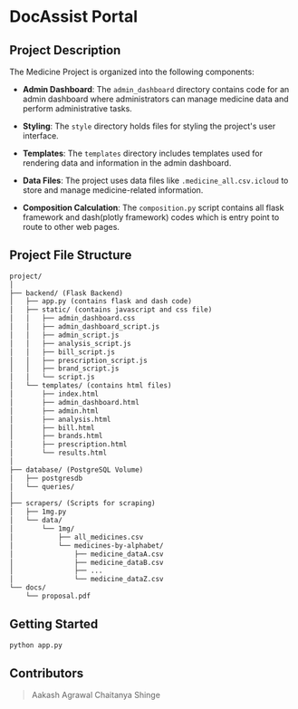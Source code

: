 # DocAssist Portal

## Project Description

The Medicine Project is organized into the following components:

- **Admin Dashboard**: The `admin_dashboard` directory contains code for an admin dashboard where administrators can manage medicine data and perform administrative tasks.

- **Styling**: The `style` directory holds files for styling the project's user interface.

- **Templates**: The `templates` directory includes templates used for rendering data and information in the admin dashboard.

- **Data Files**: The project uses data files like `.medicine_all.csv.icloud` to store and manage medicine-related information.

- **Composition Calculation**: The `composition.py` script contains all flask framework and dash(plotly framework) codes which is entry point to route to other web pages.

## Project File Structure

```txt
project/
│
├── backend/ (Flask Backend)
│   ├── app.py (contains flask and dash code)
│   ├── static/ (contains javascript and css file)
│   │   ├── admin_dashboard.css
│   │   ├── admin_dashboard_script.js
│   │   ├── admin_script.js
│   │   ├── analysis_script.js
│   │   ├── bill_script.js
│   │   ├── prescription_script.js
│   │   ├── brand_script.js
│   │   └── script.js
│   └── templates/ (contains html files)
│       ├── index.html
│       ├── admin_dashboard.html
│       ├── admin.html
│       ├── analysis.html
│       ├── bill.html
│       ├── brands.html
│       ├── prescription.html
│       └── results.html
│
├── database/ (PostgreSQL Volume)
│   ├── postgresdb
│   └── queries/
│
├── scrapers/ (Scripts for scraping)
│   ├── 1mg.py
│   └── data/
│       └── 1mg/
│           ├── all_medicines.csv
│           └── medicines-by-alphabet/
│               ├── medicine_dataA.csv
│               ├── medicine_dataB.csv
│               ├── ...
│               └── medicine_dataZ.csv
└── docs/
    └── proposal.pdf

```

## Getting Started

```sh
python app.py
```

## Contributors

> Aakash Agrawal
> Chaitanya Shinge
